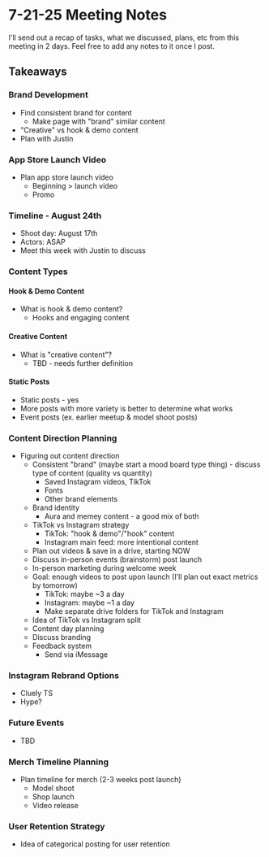 # 7-21-25 Meeting Notes

I'll send out a recap of tasks, what we discussed, plans, etc from this meeting in 2 days. Feel free to add any notes to it once I post.

## Takeaways

### Brand Development
- Find consistent brand for content
  - Make page with "brand" similar content
- "Creative" vs hook & demo content
- Plan with Justin

### App Store Launch Video
- Plan app store launch video
  - Beginning > launch video
  - Promo

### Timeline - August 24th
- Shoot day: August 17th
- Actors: ASAP
- Meet this week with Justin to discuss

### Content Types

#### Hook & Demo Content
- What is hook & demo content?
  - Hooks and engaging content

#### Creative Content
- What is "creative content"?
  - TBD - needs further definition

#### Static Posts
- Static posts - yes
- More posts with more variety is better to determine what works
- Event posts (ex. earlier meetup & model shoot posts)

### Content Direction Planning
- Figuring out content direction
  - Consistent "brand" (maybe start a mood board type thing) - discuss type of content (quality vs quantity)
    - Saved Instagram videos, TikTok
    - Fonts
    - Other brand elements
  - Brand identity
    - Aura and memey content - a good mix of both
  - TikTok vs Instagram strategy
    - TikTok: "hook & demo"/"hook" content
    - Instagram main feed: more intentional content
  - Plan out videos & save in a drive, starting NOW
  - Discuss in-person events (brainstorm) post launch
  - In-person marketing during welcome week
  - Goal: enough videos to post upon launch (I'll plan out exact metrics by tomorrow)
    - TikTok: maybe ~3 a day
    - Instagram: maybe ~1 a day
    - Make separate drive folders for TikTok and Instagram
  - Idea of TikTok vs Instagram split
  - Content day planning
  - Discuss branding
  - Feedback system
    - Send via iMessage

### Instagram Rebrand Options
- Cluely TS
- Hype?

### Future Events
- TBD

### Merch Timeline Planning
- Plan timeline for merch (2-3 weeks post launch)
  - Model shoot
  - Shop launch
  - Video release

### User Retention Strategy
- Idea of categorical posting for user retention 